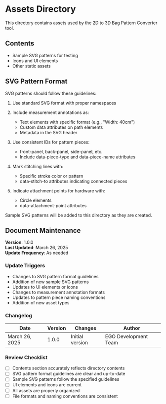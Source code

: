 # Assets Directory

This directory contains assets used by the 2D to 3D Bag Pattern Converter tool.

## Contents

- Sample SVG patterns for testing
- Icons and UI elements
- Other static assets

## SVG Pattern Format

SVG patterns should follow these guidelines:

1. Use standard SVG format with proper namespaces
2. Include measurement annotations as:
   - Text elements with specific format (e.g., "Width: 40cm")
   - Custom data attributes on path elements
   - Metadata in the SVG header

3. Use consistent IDs for pattern pieces:
   - front-panel, back-panel, side-panel, etc.
   - Include data-piece-type and data-piece-name attributes

4. Mark stitching lines with:
   - Specific stroke color or pattern
   - data-stitch-to attributes indicating connected pieces

5. Indicate attachment points for hardware with:
   - Circle elements
   - data-attachment-point attributes

Sample SVG patterns will be added to this directory as they are created.

## Document Maintenance

**Version**: 1.0.0  
**Last Updated**: March 26, 2025  
**Update Frequency**: As needed  

### Update Triggers
- Changes to SVG pattern format guidelines
- Addition of new sample SVG patterns
- Updates to UI elements or icons
- Changes to measurement annotation formats
- Updates to pattern piece naming conventions
- Addition of new asset types

### Changelog
| Date | Version | Changes | Author |
|------|---------|---------|--------|
| March 26, 2025 | 1.0.0 | Initial version | EGO Development Team |

### Review Checklist
- [ ] Contents section accurately reflects directory contents
- [ ] SVG pattern format guidelines are clear and up-to-date
- [ ] Sample SVG patterns follow the specified guidelines
- [ ] UI elements and icons are current
- [ ] All assets are properly organized
- [ ] File formats and naming conventions are consistent
